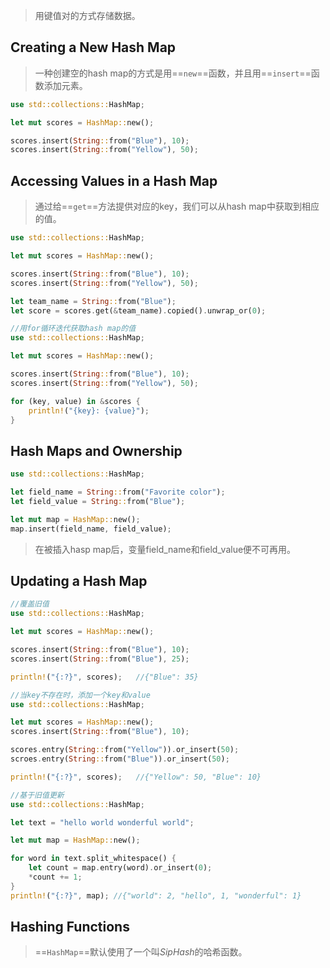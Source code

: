 > 用键值对的方式存储数据。

## Creating a New Hash Map

> 一种创建空的hash map的方式是用==`new`==函数，并且用==`insert`==函数添加元素。

```rust
use std::collections::HashMap;

let mut scores = HashMap::new();

scores.insert(String::from("Blue"), 10);
scores.insert(String::from("Yellow"), 50);
```

## Accessing Values in a Hash Map

> 通过给==`get`==方法提供对应的key，我们可以从hash map中获取到相应的值。

```rust
use std::collections::HashMap;

let mut scores = HashMap::new();

scores.insert(String::from("Blue"), 10);
scores.insert(String::from("Yellow"), 50);

let team_name = String::from("Blue");
let score = scores.get(&team_name).copied().unwrap_or(0);
```

```rust
//用for循环迭代获取hash map的值
use std::collections::HashMap;

let mut scores = HashMap::new();

scores.insert(String::from("Blue"), 10);
scores.insert(String::from("Yellow"), 50);

for (key, value) in &scores {
    println!("{key}: {value}");
}
```

## Hash Maps and Ownership

```rust
use std::collections::HashMap;

let field_name = String::from("Favorite color");
let field_value = String::from("Blue");

let mut map = HashMap::new();
map.insert(field_name, field_value);
```

> 在被插入hasp map后，变量field_name和field_value便不可再用。

## Updating a Hash Map

```rust
//覆盖旧值
use std::collections::HashMap;

let mut scores = HashMap::new();

scores.insert(String::from("Blue"), 10);
scores.insert(String::from("Blue"), 25);

println!("{:?}", scores);	//{"Blue": 35}
```

```rust
//当key不存在时，添加一个key和value
use std::collections::HashMap;

let mut scores = HashMap::new();
scores.insert(String::from("Blue"), 10);

scores.entry(String::from("Yellow")).or_insert(50);
scroes.entry(String::from("Blue")).or_insert(50);

println!("{:?}", scores);	//{"Yellow": 50, "Blue": 10}
```

```rust
//基于旧值更新
use std::collections::HashMap;

let text = "hello world wonderful world";

let mut map = HashMap::new();

for word in text.split_whitespace() {
    let count = map.entry(word).or_insert(0);
    *count += 1;
}
println!("{:?}", map); //{"world": 2, "hello", 1, "wonderful": 1}
```

## Hashing Functions

> ==`HashMap`==默认使用了一个叫*SipHash*的哈希函数。